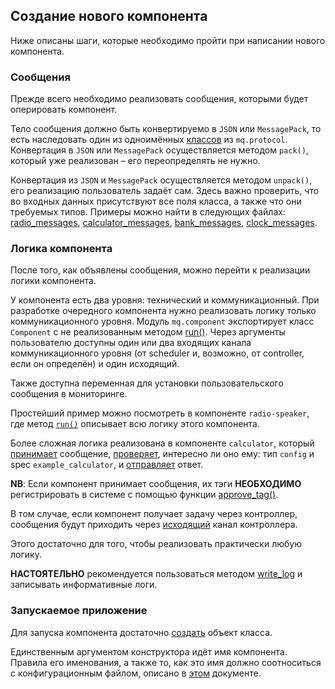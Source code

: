 ## Создание нового компонента

Ниже описаны шаги, которые необходимо пройти при написании нового компонента.

### Сообщения

Прежде всего необходимо реализовать сообщения, которыми будет оперировать компонент.

Тело сообщения должно быть конвертируемо в `JSON` или `MessagePack`, то есть наследовать один из одноимённых [классов](../mq/protocol/types.py#L4) из `mq.protocol`. Конвертация в `JSON` или `MessagePack` осуществляется методом `pack()`, который уже реализован – его переопределять не нужно.

Конвертация из `JSON` и `MessagePack` осуществляется методом `unpack()`, его реализацию пользователь задаёт сам. 
Здесь важно проверить, что во входных данных присутствуют все поля класса, а также что они требуемых типов. 
Примеры можно найти в следующих файлах: [radio_messages](../examples/radio_messages.py), [calculator_messages](../examples/calculator_messages.py), [bank_messages](../examples/bank_messages.py), [clock_messages](../examples/clock_messages.py).

### Логика компонента

После того, как объявлены сообщения, можно перейти к реализации логики компонента.

У компонента есть два уровня: технический и коммуникационный.
При разработке очередного компонента нужно реализовать логику только коммуникационного уровня.
Модуль `mq.component` экспортирует класс `Component` с не реализованным методом [run()](../mq/component/component.py#L87). Через аргументы пользователю доступны один или два входящих канала коммуникационного уровня (от scheduler и, возможно, от controller, если он определён) и один исходящий.

Также доступна переменная для установки пользовательского сообщения в мониторинге.

Простейший пример можно посмотреть в компоненте `radio-speaker`, где метод [`run()`](../examples/radio-speaker.py#L13) описывает всю логику этого компонента.

Более сложная логика реализована в компоненте `calculator`, который [принимает](../examples/calculator.py#L15) сообщение, [проверяет](../examples/calculator.py#L16), интересно ли оно ему: тип `config` и spec `example_calculator`, и [отправляет](../examples/calculator.py#L33) ответ.

**NB**: Если компонент принимает сообщения, их тэги **НЕОБХОДИМО** регистрировать в системе с помощью функции [approve_tag()](../mq/component/component.py#L119).

В том случае, если компонент получает задачу через контроллер, сообщения будут приходить через [исходящий](../examples/clock-reply.py#L16) канал контроллера.

Этого достаточно для того, чтобы реализовать практически любую логику.

**НАСТОЯТЕЛЬНО** рекомендуется пользоваться методом [write_log](../mq/component/component.py#L98) и записывать информативные логи.

### Запускаемое приложение

Для запуска компонента достаточно [создать](../examples/calculator.py#L37) объект класса.

Единственным аргументом конструктора идёт имя компонента.
Правила его именования, а также то, как это имя должно соотноситься с конфигурационным файлом, описано в [этом](https://github.com/biocad/mq/blob/master/doc/ConfigJson.md) документе.

